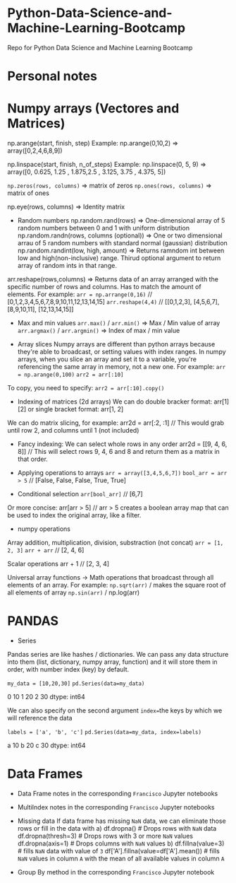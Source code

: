 # Python-Data-Science-and-Machine-Learning-Bootcamp
Repo for Python Data Science and Machine Learning Bootcamp

# Personal notes

# Numpy arrays (Vectores and Matrices)

np.arange(start, finish, step)
Example: np.arange(0,10,2) => array([0,2,4,6,8,9])

np.linspace(start, finish, n_of_steps)
Example: np.linspace(0, 5, 9) => array([0, 0.625, 1.25 , 1.875,2.5  , 3.125, 3.75 , 4.375, 5])

`np.zeros(rows, columns)` => matrix of zeros
`np.ones(rows, columns)` => matrix of ones

np.eye(rows, columns) => Identity matrix

- Random numbers
np.random.rand(rows) => One-dimensional array of 5 random numbers between 0 and 1 with uniform distribution
np.random.randn(rows, columns (optional)) => One or two dimensional arrau of 5 random numbers with standard normal (gaussian) distribution
np.random.randint(low, high, amount) => Returns ramndom int between low and high(non-inclusive) range. Thirud optional argument to return array of random ints in that range.

arr.reshape(rows,columns) => Returns data of an array arranged with the specific number of rows and columns. Has to match the amount of elements.
For example:
`arr = np.arrange(0,16)` // [0,1,2,3,4,5,6,7,8,9,10,11,12,13,14,15]
`arr.reshape(4,4)` // [[0,1,2,3], [4,5,6,7], [8,9,10,11], [12,13,14,15]]

- Max and min values
`arr.max()` / `arr.min()` => Max / Min value of array
`arr.argmax()` / `arr.argmin()` => Index of max / min value

* Array slices
Numpy arrays are different than python arrays because they're able to broadcast, or setting values with index ranges. In numpy arrays, when you slice an array and set it to a variable, you're referencing the same array in memory, not a new one. For example:
`arr = np.arange(0,100)`
`arr2 = arr[:10]`

To copy, you need to specify:
`arr2 = arr[:10].copy()`

* Indexing of matrices (2d arrays)
We can do double bracker format: arr[1][2]
or single bracket format: arr[1, 2]

We can do matrix slicing, for example:
arr2d = arr[:2, :1] // This would grab until row 2, and columns until 1 (not included)

* Fancy indexing: We can select whole rows in any order
arr2d = [[9, 4, 6, 8]]  // This will select rows 9, 4, 6 and 8 and return them as a matrix in that order.

* Applying operations to arrays
`arr = array([3,4,5,6,7])`
`bool_arr = arr > 5` // [False, False, False, True, True]

- Conditional selection
`arr[bool_arr]` // [6,7]

Or more concise:
arr[arr > 5] // arr > 5 creates a boolean array map that can be used to index the original array, like a filter.

* numpy operations

Array addition, multiplication, division, substraction (not concat)
`arr = [1, 2, 3]`
`arr + arr` // [2, 4, 6]

Scalar operations
arr + 1 // [2, 3, 4]

Universal array functions -> Math operations that broadcast through all elements of an array. For example:
`np.sqrt(arr)` / makes the square root of all elements of array
`np.sin(arr)` / np.log(arr)

# PANDAS

- Series

Pandas series are like hashes / dictionaries. We can pass any data structure into them (list, dictionary, numpy array, function) and it will store them in order, with number index (key) by default.

`my_data = [10,20,30]`
`pd.Series(data=my_data)`

0    10
1    20
2    30
dtype: int64

We can also specify on the second argument `index=`the keys by which we will reference the data

`labels = ['a', 'b', 'c']`
`pd.Series(data=my_data, index=labels)`

a    10
b    20
c    30
dtype: int64

# Data Frames
- Data Frame notes in the corresponding `Francisco` Jupyter notebooks
- MultiIndex notes in the corresponding `Francisco` Jupyter notebooks

- Missing data
If data frame has missing `NaN` data, we can eliminate those rows or fill in the data with
a)  df.dropna() # Drops rows with `NaN` data
    df.dropna(thresh=3) # Drops rows with 3 or more `NaN` values
    df.dropna(axis=1) # Drops columns with `NaN` values
b)  df.fillna(value=3) # fills `NaN` data with value of `3`
    df['A'].fillna(value=df['A'].mean()) # fills `NaN` values in column `A` with the mean of all available values in column `A`

- Group By method in the corresponding `Francisco` Jupyter notebook
